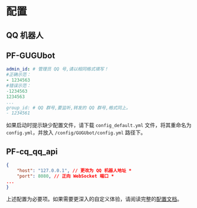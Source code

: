 # 配置

## QQ 机器人


## PF-GUGUbot 
```yaml
admin_id: # 管理员 QQ 号,请以相同格式填写！
#正确示范：
- 1234563
#错误示范：
-1234563
1234563
...
group_id: # QQ 群号,要监听,转发的 QQ 群号,格式同上。
- 1234561
```
如果启动时提示缺少配置文件，请下载 `config_default.yml` 文件，将其重命名为 `config.yml`，并放入 `/config/GUGUbot/config.yml` 路径下。

## PF-cq_qq_api 
```json
{
    "host": "127.0.0.1", // 更改为 QQ 机器人地址 *
    "port": 8080, // 正向 WebSocket 端口 *
...
}
```

上述配置为必要项。如果需要更深入的自定义体验，请阅读完整的[配置文档](/guide/config.md)。